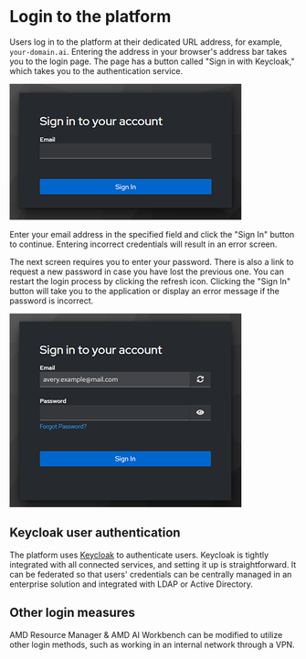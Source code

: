```{tags} login, keycloak
```

# Login to the platform

Users log in to the platform at their dedicated URL address, for example, `your-domain.ai`. Entering the address in your browser's address bar takes you to the login page. The page has a button called "Sign in with Keycloak," which takes you to the authentication service.

![Login screen to AMD Resource Manager first asks users for their email address.](./media/login-screen-01.png)

Enter your email address in the specified field and click the "Sign In" button to continue. Entering incorrect credentials will result in an error screen.

The next screen requires you to enter your password. There is also a link to request a new password in case you have lost the previous one. You can restart the login process by clicking the refresh icon. Clicking the "Sign In" button will take you to the application or display an error message if the password is incorrect.

![Next step in the login process requires users to input a password.](./media/login-screen-02.png)

## Keycloak user authentication

The platform uses [Keycloak](https://www.keycloak.org/) to authenticate users. Keycloak is tightly integrated with all connected services, and setting it up is straightforward. It can be federated so that users' credentials can be centrally managed in an enterprise solution and integrated with LDAP or Active Directory.

## Other login measures

AMD Resource Manager & AMD AI Workbench can be modified to utilize other login methods, such as working in an internal network through a VPN.
